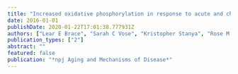 ```yaml
---
title: "Increased oxidative phosphorylation in response to acute and chronic DNA damage"
date: 2016-01-01
publishDate: 2020-01-22T17:01:38.777931Z
authors: ["Lear E Brace", "Sarah C Vose", "Kristopher Stanya", "Rose M Gathungu", "Vasant R Marur", "Alban Longchamp", "Humberto Treviño-Villarreal", "Pedro Mejia", "Dorathy Vargas", "Karen Inouye", " others"]
publication_types: ["2"]
abstract: ""
featured: false
publication: "*npj Aging and Mechanisms of Disease*"
---
```


